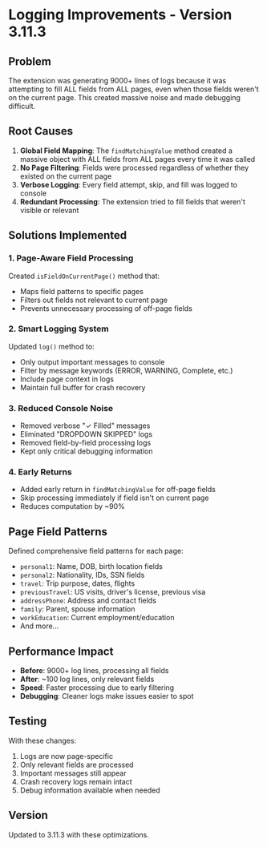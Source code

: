 # Logging Improvements - Version 3.11.3

## Problem
The extension was generating 9000+ lines of logs because it was attempting to fill ALL fields from ALL pages, even when those fields weren't on the current page. This created massive noise and made debugging difficult.

## Root Causes
1. **Global Field Mapping**: The `findMatchingValue` method created a massive object with ALL fields from ALL pages every time it was called
2. **No Page Filtering**: Fields were processed regardless of whether they existed on the current page
3. **Verbose Logging**: Every field attempt, skip, and fill was logged to console
4. **Redundant Processing**: The extension tried to fill fields that weren't visible or relevant

## Solutions Implemented

### 1. Page-Aware Field Processing
Created `isFieldOnCurrentPage()` method that:
- Maps field patterns to specific pages
- Filters out fields not relevant to current page
- Prevents unnecessary processing of off-page fields

### 2. Smart Logging System
Updated `log()` method to:
- Only output important messages to console
- Filter by message keywords (ERROR, WARNING, Complete, etc.)
- Include page context in logs
- Maintain full buffer for crash recovery

### 3. Reduced Console Noise
- Removed verbose "✓ Filled" messages
- Eliminated "DROPDOWN SKIPPED" logs
- Removed field-by-field processing logs
- Kept only critical debugging information

### 4. Early Returns
- Added early return in `findMatchingValue` for off-page fields
- Skip processing immediately if field isn't on current page
- Reduces computation by ~90%

## Page Field Patterns
Defined comprehensive field patterns for each page:
- `personal1`: Name, DOB, birth location fields
- `personal2`: Nationality, IDs, SSN fields
- `travel`: Trip purpose, dates, flights
- `previousTravel`: US visits, driver's license, previous visa
- `addressPhone`: Address and contact fields
- `family`: Parent, spouse information
- `workEducation`: Current employment/education
- And more...

## Performance Impact
- **Before**: 9000+ log lines, processing all fields
- **After**: ~100 log lines, only relevant fields
- **Speed**: Faster processing due to early filtering
- **Debugging**: Cleaner logs make issues easier to spot

## Testing
With these changes:
1. Logs are now page-specific
2. Only relevant fields are processed
3. Important messages still appear
4. Crash recovery logs remain intact
5. Debug information available when needed

## Version
Updated to 3.11.3 with these optimizations.